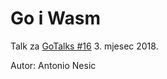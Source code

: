# Go i Wasm 


Talk za [GoTalks #16](https://www.meetup.com/Golang-ZG/events/248534214/) 3. mjesec 2018.

Autor: Antonio Nesic

